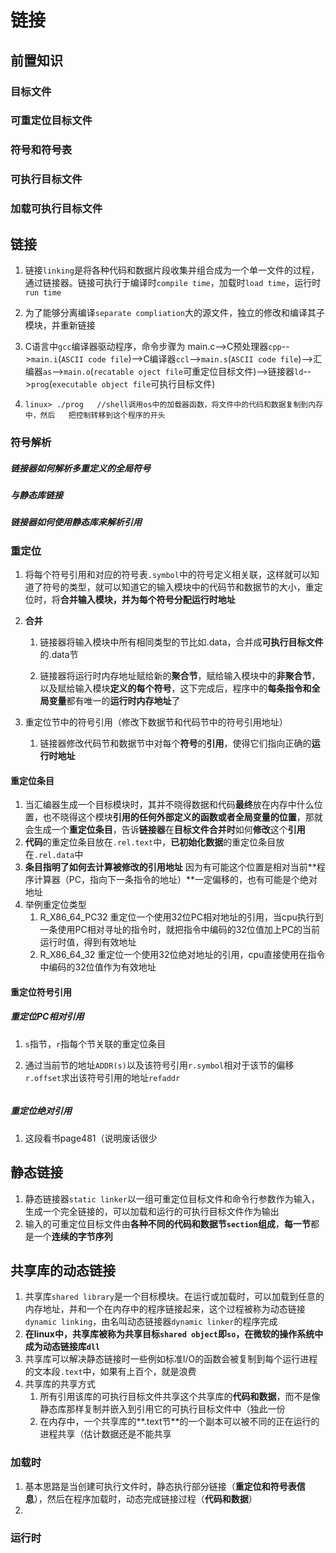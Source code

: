 # 链接

## 前置知识

### 目标文件

### 可重定位目标文件

### 符号和符号表

### 可执行目标文件

### 加载可执行目标文件

## 链接

1. 链接`linking`是将各种代码和数据片段收集并组合成为一个单一文件的过程，通过链接器。链接可执行于编译时`compile time`，加载时`load time`，运行时`run time`

2. 为了能够分离编译`separate compliation`大的源文件，独立的修改和编译其子模块，并重新链接

3. C语言中`gcc`编译器驱动程序，命令步骤为 main.c-->C预处理器`cpp`-->`main.i`(`ASCII code file`)-->C编译器`ccl`-->`main.s`(`ASCII code file`)-->汇编器`as`-->`main.o`(`recatable oject file`可重定位目标文件)-->链接器`ld`-->`prog`(`executable object file`可执行目标文件)

4. ```shell
   linux> ./prog   //shell调用os中的加载器函数，将文件中的代码和数据复制到内存中，然后   把控制转移到这个程序的开头
   ```

### 符号解析

##### 链接器如何解析多重定义的全局符号

##### 与静态库链接

##### 链接器如何使用静态库来解析引用

### 重定位

1. 将每个符号引用和对应的符号表`.symbol`中的符号定义相关联，这样就可以知道了符号的类型，就可以知道它的输入模块中的代码节和数据节的大小，重定位时，将**合并输入模块，并为每个符号分配运行时地址**

2. **合并**

   1. 链接器将输入模块中所有相同类型的节比如.data，合并成**可执行目标文件**的.data节

   2. 链接器将运行时内存地址赋给新的**聚合节**，赋给输入模块中的**非聚合节**，以及赋给输入模块**定义的每个符号**，这下完成后，程序中的**每条指令和全局变量**都有唯一的**运行时内存地址**了

3. 重定位节中的符号引用（修改下数据节和代码节中的符号引用地址）

   1. 链接器修改代码节和数据节中对每个**符号**的**引用**，使得它们指向正确的**运行时地址**

#### 重定位条目

1. 当汇编器生成一个目标模块时，其并不晓得数据和代码**最终**放在内存中什么位置，也不晓得这个模块**引用的任何外部定义的函数或者全局变量的位置**，那就会生成一个**重定位条目**，告诉**链接器**在**目标文件合并时**如何**修改**这个**引用**
2. **代码**的重定位条目放在`.rel.text`中，**已初始化数据**的重定位条目放在`.rel.data`中
3. **条目指明了如何去计算被修改的引用地址**    因为有可能这个位置是相对当前**程序计算器（PC，指向下一条指令的地址）**一定偏移的，也有可能是个绝对地址
4. 举例重定位类型
   1. R_X86_64_PC32 重定位一个使用32位PC相对地址的引用，当cpu执行到一条使用PC相对寻址的指令时，就把指令中编码的32位值加上PC的当前运行时值，得到有效地址
   2. R_X86_64_32 重定位一个使用32位绝对地址的引用，cpu直接使用在指令中编码的32位值作为有效地址

#### 重定位符号引用

##### 重定位PC相对引用 

1. `s`指节，`r`指每个节关联的重定位条目 

2.  通过当前节的地址`ADDR(s)`以及该符号引用`r.symbol`相对于该节的偏移`r.offset`求出该符号引用的地址`refaddr`  

   ```C++
   
   ```

   

##### 重定位绝对引用

1. 这段看书page481（说明废话很少

## 静态链接

1. 静态链接器`static linker`以一组可重定位目标文件和命令行参数作为输入，生成一个完全链接的，可以加载和运行的可执行目标文件作为输出
2. 输入的可重定位目标文件由**各种不同的代码和数据节`section`组成**，**每一节**都是一个**连续的字节序列**

## 共享库的动态链接

1. 共享库`shared library`是一个目标模块。在运行或加载时，可以加载到任意的内存地址，并和一个在内存中的程序链接起来，这个过程被称为动态链接`dynamic linking`，由名叫动态链接器`dynamic linker`的程序完成
2. **在linux中，共享库被称为共享目标`shared object`即`so`，在微软的操作系统中成为动态链接库`dll`**
3. 共享库可以解决静态链接时一些例如标准I/O的函数会被复制到每个运行进程的文本段`.text`中，如果有上百个，就是浪费
4. 共享库的共享方式
   1. 所有引用该库的可执行目标文件共享这个共享库的**代码和数据**，而不是像静态库那样复制并嵌入到引用它的可执行目标文件中（独此一份
   2. 在内存中，一个共享库的**.text节**的一个副本可以被不同的正在运行的进程共享（估计数据还是不能共享

### 加载时

1. 基本思路是当创建可执行文件时，静态执行部分链接（**重定位和符号表信息**），然后在程序加载时，动态完成链接过程（**代码和数据**）
2.  

### 运行时

## 